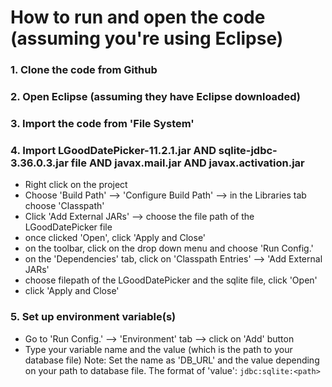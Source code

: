 # How to run and open the code (assuming you're using Eclipse)

### 1. Clone the code from Github
### 2. Open Eclipse (assuming they have Eclipse downloaded)
### 3. Import the code from 'File System' 
### 4. Import LGoodDatePicker-11.2.1.jar AND sqlite-jdbc-3.36.0.3.jar file AND javax.mail.jar AND javax.activation.jar

- Right click on the project
- Choose 'Build Path' --> 'Configure Build Path' --> in the Libraries tab choose 'Classpath'
- Click 'Add External JARs' --> choose the file path of the LGoodDatePicker file
- once clicked 'Open', click 'Apply and Close'
- on the toolbar, click on the drop down menu and choose 'Run Config.' 
- on the 'Dependencies' tab, click on 'Classpath Entries' --> 'Add External JARs'
- choose filepath of the LGoodDatePicker and the sqlite file, click 'Open'
- click 'Apply and Close' 

### 5. Set up environment variable(s)
- Go to 'Run Config.' --> 'Environment' tab --> click on 'Add' button
- Type your variable name and the value (which is the path to your database file)
	Note: Set the name as 'DB_URL' and the value depending on your path to database file. 
	The format of 'value': `jdbc:sqlite:<path>`
	
